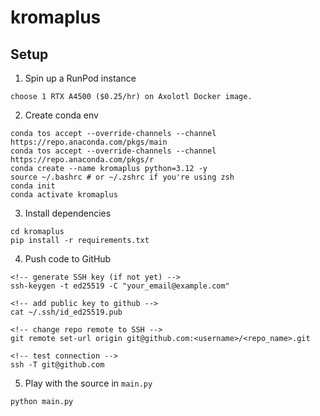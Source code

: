 # kromaplus

## Setup

1. Spin up a RunPod instance

```
choose 1 RTX A4500 ($0.25/hr) on Axolotl Docker image.
```

2. Create conda env

```
conda tos accept --override-channels --channel https://repo.anaconda.com/pkgs/main
conda tos accept --override-channels --channel https://repo.anaconda.com/pkgs/r
conda create --name kromaplus python=3.12 -y
source ~/.bashrc # or ~/.zshrc if you're using zsh
conda init
conda activate kromaplus
```

3. Install dependencies

```
cd kromaplus
pip install -r requirements.txt
```

4. Push code to GitHub

```
<!-- generate SSH key (if not yet) -->
ssh-keygen -t ed25519 -C "your_email@example.com"

<!-- add public key to github -->
cat ~/.ssh/id_ed25519.pub

<!-- change repo remote to SSH -->
git remote set-url origin git@github.com:<username>/<repo_name>.git

<!-- test connection -->
ssh -T git@github.com
```

5. Play with the source in `main.py`

```
python main.py
```